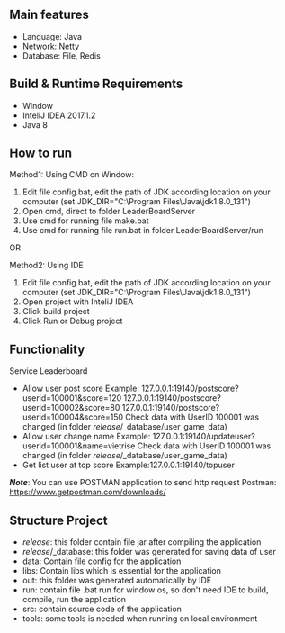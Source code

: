 Main features
-------------
   * Language: Java
   * Network: Netty
   * Database: File, Redis

Build & Runtime Requirements
------------------
* Window
* InteliJ IDEA 2017.1.2
* Java 8

How to run
--------------------
Method1: Using CMD on Window:
1) Edit file config.bat, edit the path of JDK according location on your computer
(set JDK_DIR="C:\Program Files\Java\jdk1.8.0_131")
2) Open cmd, direct to folder LeaderBoardServer
3) Use cmd for running file make.bat
4) Use cmd for running file run.bat in folder LeaderBoardServer/run

OR

Method2: Using IDE
1) Edit file config.bat, edit the path of JDK according location on your computer
(set JDK_DIR="C:\Program Files\Java\jdk1.8.0_131")
2) Open project with InteliJ IDEA
3) Click build project
4) Click Run or Debug project

Functionality
-------------
Service Leaderboard
- Allow user post score
Example:
127.0.0.1:19140/postscore?userid=100001&score=120
127.0.0.1:19140/postscore?userid=100002&score=80
127.0.0.1:19140/postscore?userid=100004&score=150
Check data with UserID 100001 was changed (in folder _release_/_database/user_game_data)
- Allow user change name
Example: 127.0.0.1:19140/updateuser?userid=100001&name=vietrise
Check data with UserID 100001 was changed (in folder _release_/_database/user_game_data)
- Get list user at top score
Example:127.0.0.1:19140/topuser

***Note***:
You can use POSTMAN application to send http request
Postman: https://www.getpostman.com/downloads/

Structure Project
--------------------
* _release_: this folder contain file jar after compiling the application
* _release_/_database: this folder was generated for saving data of user
* data: Contain file config for the application
* libs: Contain libs which is essential for the application
* out: this folder was generated automatically by IDE
* run: contain file .bat run for window os, so don't need IDE to build, compile, run the application
* src: contain source code of the application
* tools: some tools is needed when running on local environment
